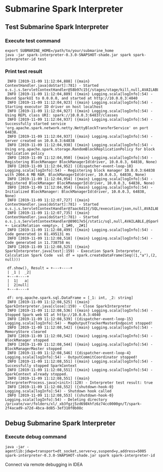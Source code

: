 <!--
   Licensed to the Apache Software Foundation (ASF) under one or more
   contributor license agreements.  See the NOTICE file distributed with
   this work for additional information regarding copyright ownership.
   The ASF licenses this file to You under the Apache License, Version 2.0
   (the "License"); you may not use this file except in compliance with
   the License.  You may obtain a copy of the License at
   http://www.apache.org/licenses/LICENSE-2.0
   Unless required by applicable law or agreed to in writing, software
   distributed under the License is distributed on an "AS IS" BASIS,
   WITHOUT WARRANTIES OR CONDITIONS OF ANY KIND, either express or implied.
   See the License for the specific language governing permissions and
   limitations under the License.
-->
# Submarine Spark Interpreter

## Test Submarine Spark Interpreter

### Execute test command
```
export SUBMARINE_HOME=/path/to/your/submarine_home
java -jar spark-interpreter-0.3.0-SNAPSHOT-shade.jar spark spark-interpreter-id test
```

### Print test result 
```
 INFO [2019-11-09 11:12:04,888] ({main} ContextHandler.java[doStart]:781) - Started o.s.j.s.ServletContextHandler@58b97c15{/stages/stage/kill,null,AVAILABLE,@Spark}
 INFO [2019-11-09 11:12:04,889] ({main} Logging.scala[logInfo]:54) - Bound SparkUI to 0.0.0.0, and started at http://10.0.0.3:4040
 INFO [2019-11-09 11:12:04,923] ({main} Logging.scala[logInfo]:54) - Starting executor ID driver on host localhost
 INFO [2019-11-09 11:12:04,927] ({main} Logging.scala[logInfo]:54) - Using REPL class URI: spark://10.0.0.3:64837/classes
 INFO [2019-11-09 11:12:04,937] ({main} Logging.scala[logInfo]:54) - Successfully started service 'org.apache.spark.network.netty.NettyBlockTransferService' on port 64838.
 INFO [2019-11-09 11:12:04,937] ({main} Logging.scala[logInfo]:54) - Server created on 10.0.0.3:64838
 INFO [2019-11-09 11:12:04,938] ({main} Logging.scala[logInfo]:54) - Using org.apache.spark.storage.RandomBlockReplicationPolicy for block replication policy
 INFO [2019-11-09 11:12:04,950] ({main} Logging.scala[logInfo]:54) - Registering BlockManager BlockManagerId(driver, 10.0.0.3, 64838, None)
 INFO [2019-11-09 11:12:04,952] ({dispatcher-event-loop-10} Logging.scala[logInfo]:54) - Registering block manager 10.0.0.3:64838 with 2004.6 MB RAM, BlockManagerId(driver, 10.0.0.3, 64838, None)
 INFO [2019-11-09 11:12:04,954] ({main} Logging.scala[logInfo]:54) - Registered BlockManager BlockManagerId(driver, 10.0.0.3, 64838, None)
 INFO [2019-11-09 11:12:04,954] ({main} Logging.scala[logInfo]:54) - Initialized BlockManager: BlockManagerId(driver, 10.0.0.3, 64838, None)
 INFO [2019-11-09 11:12:07,727] ({main} ContextHandler.java[doStart]:781) - Started o.s.j.s.ServletContextHandler@7aac6d13{/SQL/execution/json,null,AVAILABLE,@Spark}
 INFO [2019-11-09 11:12:07,735] ({main} ContextHandler.java[doStart]:781) - Started o.s.j.s.ServletContextHandler@89017e5{/static/sql,null,AVAILABLE,@Spark}                                                                                                                                                                                                          +- LocalRelation <empty>, [_1#0, _2#1]
 INFO [2019-11-09 11:12:08,499] ({main} Logging.scala[logInfo]:54) - Code generated in 81.495131 ms
 INFO [2019-11-09 11:12:08,518] ({main} Logging.scala[logInfo]:54) - Code generated in 11.738758 ms
 INFO [2019-11-09 11:12:08,525] ({main} SparkInterpreter.java[test]:159) - Execution Spark Interpreter, Calculation Spark Code  val df = spark.createDataFrame(Seq((1,"a"),(2, null)))
 
 df.show(), Result = +---+----+
 | _1 |  _2|
 +---+----+
 |  1|   a|
 |  2|null|
 +---+----+

 df: org.apache.spark.sql.DataFrame = [_1: int, _2: string]
 INFO [2019-11-09 11:12:08,525] ({main} SparkInterpreter.java[close]:159) - Close SparkInterpreter
 INFO [2019-11-09 11:12:08,536] ({main} Logging.scala[logInfo]:54) - Stopped Spark web UI at http://10.0.0.3:4040
 INFO [2019-11-09 11:12:08,539] ({dispatcher-event-loop-15} Logging.scala[logInfo]:54) - MapOutputTrackerMasterEndpoint stopped!
 INFO [2019-11-09 11:12:08,542] ({main} Logging.scala[logInfo]:54) - MemoryStore cleared
 INFO [2019-11-09 11:12:08,542] ({main} Logging.scala[logInfo]:54) - BlockManager stopped
 INFO [2019-11-09 11:12:08,544] ({main} Logging.scala[logInfo]:54) - BlockManagerMaster stopped
 INFO [2019-11-09 11:12:08,546] ({dispatcher-event-loop-4} Logging.scala[logInfo]:54) - OutputCommitCoordinator stopped!
 INFO [2019-11-09 11:12:08,551] ({main} Logging.scala[logInfo]:54) - Successfully stopped SparkContext
 INFO [2019-11-09 11:12:08,551] ({main} Logging.scala[logInfo]:54) - SparkContext already stopped.
 INFO [2019-11-09 11:12:08,551] ({main} InterpreterProcess.java[<init>]:120) - Interpreter test result: true
 INFO [2019-11-09 11:12:08,552] ({shutdown-hook-0} Logging.scala[logInfo]:54) - Shutdown hook called
 INFO [2019-11-09 11:12:08,553] ({shutdown-hook-0} Logging.scala[logInfo]:54) - Deleting directory /private/var/folders/xl/_xb3fgzj5zd698khfz6z74cc0000gn/T/spark-2f4acad9-a72d-4bca-8d85-3ef310f0b08c
```


## Debug Submarine Spark Interpreter

### Execute debug command

```
java -jar -agentlib:jdwp=transport=dt_socket,server=y,suspend=y,address=5005 spark-interpreter-0.3.0-SNAPSHOT-shade.jar spark spark-interpreter-id
```

Connect via remote debugging in IDEA
